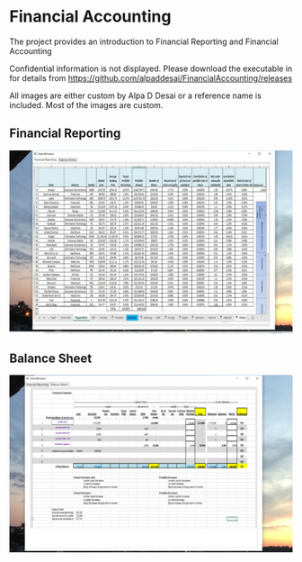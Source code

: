 # Financial Accounting

The project provides an introduction to Financial Reporting and Financial Accounting

Confidential information is not displayed. Please download the executable in for details from https://github.com/alpaddesai/FinancialAccounting/releases

All images are either custom by Alpa D Desai or a reference name is included. Most of the images are custom.

## Financial Reporting
![image](FinancialReporting.png)

## Balance Sheet
![image](BalanceSheets.png)
